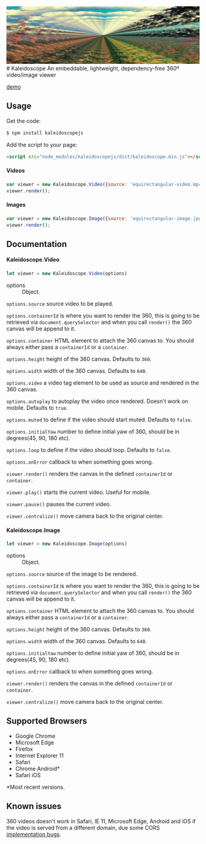 <img src="kaleidoscope.gif" height="150" width="100%"/>
# Kaleidoscope
An embeddable, lightweight, dependency-free 360º video/image viewer

[demo](http://thiago.me/kaleidoscope)

## Usage
Get the code:
```bash
$ npm install kaleidoscopejs
```

Add the script to your page:
```html
<script src="node_modules/kaleidoscopejs/dist/kaleidoscope.min.js"></script>
```

#### Videos
```js
var viewer = new Kaleidoscope.Video({source: 'equirectangular-video.mp4', containerId: '#target'});
viewer.render();
```

#### Images
```js
var viewer = new Kaleidoscope.Image({source: 'equirectangular-image.jpg', containerId: '#target'});
viewer.render();
```

## Documentation

#### Kaleidoscope.Video

```js
let viewer = new Kaleidoscope.Video(options)
```
<dl>
<dt>
options
</dt>
<dd>
Object.
</dd>
</dl>

`options.source` source video to be played.

`options.containerId` is where you want to render the 360, this is going to be retrieved via `document.querySelector` and when you call `render()` the 360 canvas will be append to it.

`options.container` HTML element to attach the 360 canvas to. You should always either pass a `containerId` or a `container`.

`options.height` height of the 360 canvas. Defaults to `360`.

`options.width` width of the 360 canvas. Defaults to `640`.

`options.video` a video tag element to be used as source and rendered in the 360 canvas.

`options.autoplay` to autoplay the video once rendered. Doesn't work on mobile. Defaults to `true`.

`options.muted` to define if the video should start muted. Defaults to `false`.

`options.initialYaw` number to define initial yaw of 360, should be in degrees(45, 90, 180 etc).

`options.loop` to define if the video should loop. Defaults to `false`.

`options.onError` callback to when something goes wrong.

`viewer.render()` renders the canvas in the defined `containerId` or `container`.

`viewer.play()` starts the current video. Useful for mobile.

`viewer.pause()` pauses the current video.

`viewer.centralize()` move camera back to the original center.

#### Kaleidoscope.Image

```js
let viewer = new Kaleidoscope.Image(options)
```
<dl>
<dt>
options
</dt>
<dd>
Object.
</dd>
</dl>

`options.source` source of the image to be rendered.

`options.containerId` is where you want to render the 360, this is going to be retrieved via `document.querySelector` and when you call `render()` the 360 canvas will be append to it.

`options.container` HTML element to attach the 360 canvas to. You should always either pass a `containerId` or a `container`.

`options.height` height of the 360 canvas. Defaults to `360`.

`options.width` width of the 360 canvas. Defaults to `640`.

`options.initialYaw` number to define initial yaw of 360, should be in degrees(45, 90, 180 etc).

`options.onError` callback to when something goes wrong.

`viewer.render()` renders the canvas in the defined `containerId` or `container`.

`viewer.centralize()` move camera back to the original center.

## Supported Browsers

- Google Chrome
- Microsoft Edge
- Firefox
- Internet Explorer 11
- Safari
- Chrome Android\*
- Safari iOS

\*Most recent versions.

## Known issues

360 videos doesn't work in Safari, IE 11, Microsoft Edge, Android and iOS if the video is served from a different domain, due some CORS [implementation bugs](https://bugs.webkit.org/show_bug.cgi?id=135379).
